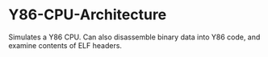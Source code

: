 # Y86-CPU-Architecture
Simulates a Y86 CPU. Can also disassemble binary data into Y86 code, and examine contents of ELF headers.
